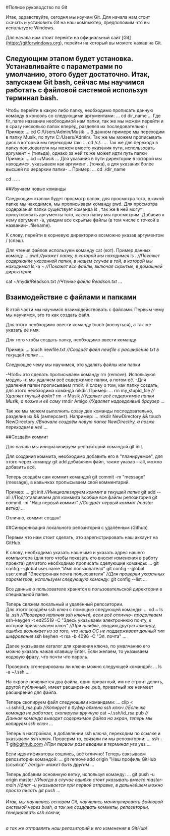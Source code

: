 #Полное руководство по Git  

Итак, здравствуйте, сегодня мы изучим Git. Для начала нам стоит скачать и установить Git на наш компьютер, предположим что вы используете Windows.


Для начала нам стоит перейти на официальный сайт [Git] (https://gitforwindows.org), перейти на который вы можете нажав на Git.


Следующим этапом будет установка. Устанавливайте с параметрами по умолчанию, этого будет достаточно.
Итак, запускаем Git bash, сейчас мы научимся работать с файловой системой используя терминал bash.
---
Чтобы перейти в какую либо папку, необходимо прописать данную команду в консоль со следующими аргументами:
...
cd dir_name
...
Где fir_name название необходимой нам папки, так же мы можем перейти и в сразу несколько папок вперёд, разделяя их последовательно /  Пример:
...
cd C:/Users/Admin/Musik
...
  В данном примере мы переходим в папку Musik, по пути C:/Users/Admin/.
  Так же мы можем прописывать диск в который мы переходим так:
...
cd /c/..
...
Так же для перехода в папку пользователя мы можем вместо указания пути, использовать аргумент ~ (тильда), однако за ней тк же может идти путь папки
  Пример:
...
cd ~/Musik
...
Для указания в пути директории в которой мы находимся, указываем как аргумент . (точка), а для указания более высшей по иерархии папки- ..
  Пример:
...
cd ./dir_name

cd ..
...


##Изучаем новые команды


Следующим этапом будет просмотр папок, для просмотра того, в какой папке мы находимся, мы прописываем команду pwd.
Для просмотра содержания папки существует команда ls , так же в ней могут присутсвовать аргументы того, какую папку мы просмотрим.
Добавив к нему аргумент -a, увидим все скрытые файлы (в том числе с точкой в названии- .filename).

К слову, перейти в корневую директорию возможно указав аргументом / (слэш).

Для чтения файлов используем команду cat (кот).
Пример данных команд:
...
pwd
_//укажет папку, в которой мы находимся_
ls .
_//Покажет содержание указанной папки, в нашем случае в той, в которой мы находимся_
ls -a ~
_//Покажет все файлы, включая скрытые, в домашней директории_

cat ~/mydir/Readson.txt
_//Чтение файла Readson.txt_
...



## Взаимодействие с файлами и папками


В этой части мы научимся взаимодействовать с файлами. Первым чему мы научимся, это то как создать файл.

Для этого необходимо ввести команду touch (коснуться), а так же указать её имя.

Для того чтобы создать папку, необходимо ввести команду 
 
 Пример:
...
touch newfile.txt
_//Создаёт файл newfile с расширение txt в текущей папке_
...

Следующее чему мы научимся, это удалять файлы или папки

-Чтобы это сделать прописываем команду rm (remove). Используюя модуль -r, мы удаляем всё содержимое папки, а потом её.
 -Для удаления папки прописываем rmdir.
 К слову о том, как папку создать, для этого необходима команда mkdir.
  Пример:
...
rm my_stupid_file
_//Удаляет глупый файл?_
rm -r Musik
_//Удаляет всё содержимое папки Musik, а позже и её саму_
rmdir Amigo
_//Удаляет надоедливый браузер_
...


Так же мы можем выполнить сразу две команды последовательно, разделив их && (амперсант).
 Например:
...
mkdir NewDirectory && touch NewDirectory
_//Вначале создаём новую папке NewDirectiry, а позже переходим в неё_
...


##Создаём коммит

 Для начала мы инициализируем репозиторий командой git init.

Для создания коммита, необходимо добавить его в "планируемое", для этого через команду git add добавляем файл, также указав --all, можно добавить всё.

Теперь создаём сам коммит командой git commit -m "message" (message), в кавычках пропысываем свой комментарий.


Пример:
...
git init
_//Инициализируем коммит в текущей папке_
git add --all
//Подготавливаем для коммита вообще все файлы репозитория
git commit -m "Наш первый коммит"
_//Создаёт первый коммит (master ветка)_
...

Отлично, коммит создан!


##Синхронизация локального репозитория с удалённым (Github)


Первым что нам стоит сделать, это зарегистрировать наш аккаунт на GitHub.

К слову, необходимо указать наше имя и указать адрес нашего компьютера (для того чтобы показать кто вносит изменения в работу проекта)
для этого необходимо прописать сделующие команды:
...
git сonfig --global user.name "Имя пользователя"
git config --global user.email "Электронная почта пользователя"
_//Для проверки указанных параметров, используем следующую команду:_
git config --list
...

Все данные о пользователе хранятся в пользовательской директории в специальной папке.


Теперь свяжем локальный и удалённый репозитории.  
Для этого создаём ssh ключ с помощью следующей команды:
...
cd ~
ls la .ssh
_//Проверка наличия ssh ключей, если всё отлично- продолжаем_
ssh-keygen -t ed25519 -C "Здесь указываем электроннюю почту, к которой привязываем ключ"
_//При ошибке, вводим другую команду, ошибка возникает из за того, что наша ОС не поддерживает данный тип шифрования_
ssh keyhen -t rsa -b 4096 -C "Эл. почта"
...

Далее указываем каталог для хранения ключа, по умалчанию его можно указать нажав клавишу Enter.
  Если желаем, то указываем кодовую фразу, что почти что пароль.

Проверить сгенерированы ли ключи можно следующей командой:
...
ls -a ~/.ssh
...


На экране появляется два файла, один приватный, им не строит делить, другой публичный, имеет расширение .pub, приватный же неимеет расширения для файла.


Теперь скопируем файл следующими командами:
...
clip < ~/.ssh/id_rsa.pub
_//Копирует в буфер обмена ssh ключ_
_//Если же команда не работает, скопируем вручную_
cat ~/.ssh/id_rsa.pub
_//Данная команда выводит содержимое файла на экран, теперь мы копируем ssh ключ_
...


Теперь в настройках, в добавлении ssh ключа, переходим по ссылке и указываем ssh ключ.
  Проверям то, связали ли мы репозитории:
...
ssh -T git@github.com
_//При первом разе вводим в терминал yes_
yes
...


Если идентификаторы сошлись, всё отлично! Теперь связываем репозитории командой:
...
git remove add origin "Наш профиль GitHub (ссылка)"
_//origin- может быть другим_
...


Теперь добавим основнкую ветку, используя команду:
...
git push -u origin master
_//Иногда в случае ошибки стоит указывать вместо master- main_
_//флаг -u указывается при первой отправке, в дальнейшем можно просто писать git push_
...


###### Итак, мы научились основам Git, научились манипулировать файловой системой через bush, а так же создавать коммиты, репозитории, генерировать ssh ключи,
###### а так же отправлять наш репозиторий и его изменения в GitHub!